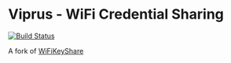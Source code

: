 # Viprus - WiFi Credential Sharing
[![Build Status](https://travis-ci.com/wbgs-ye/Viprus-for-Android)](https://travis-ci.com/wbgs-ye/Viprus-for-Android)

A fork of [WiFiKeyShare](https://wifikeysha.re/)
